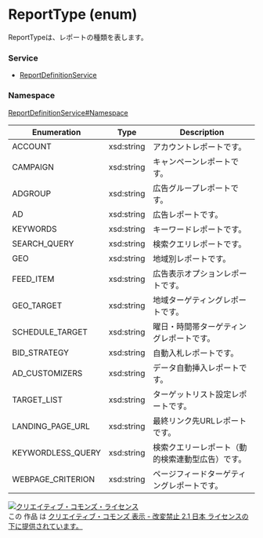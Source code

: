 # ReportType (enum)
ReportTypeは、レポートの種類を表します。

### Service
+ [ReportDefinitionService](../../services/ReportDefinitionService.md)

### Namespace
[ReportDefinitionService#Namespace](../../services/ReportDefinitionService.md#namespace)

| Enumeration | Type | Description |
|---|---|---|
| ACCOUNT| xsd:string| アカウントレポートです。 |
| CAMPAIGN| xsd:string| キャンペーンレポートです。 |
| ADGROUP| xsd:string| 広告グループレポートです。 |
| AD| xsd:string| 広告レポートです。 |
| KEYWORDS| xsd:string| キーワードレポートです。 |
| SEARCH_QUERY| xsd:string| 検索クエリレポートです。 |
| GEO| xsd:string| 地域別レポートです。 |
| FEED_ITEM| xsd:string| 広告表示オプションレポートです。 |
| GEO_TARGET| xsd:string| 地域ターゲティングレポートです。 |
| SCHEDULE_TARGET| xsd:string| 曜日・時間帯ターゲティングレポートです。 |
| BID_STRATEGY| xsd:string| 自動入札レポートです。 |
| AD_CUSTOMIZERS| xsd:string| データ自動挿入レポートです。 |
| TARGET_LIST| xsd:string| ターゲットリスト設定レポートです。 |
| LANDING_PAGE_URL| xsd:string| 最終リンク先URLレポートです。 |
| KEYWORDLESS_QUERY| xsd:string| 検索クエリーレポート（動的検索連動型広告）です。 |
| WEBPAGE_CRITERION| xsd:string| ページフィードターゲティングレポートです。 |

<a rel="license" href="http://creativecommons.org/licenses/by-nd/2.1/jp/"><img alt="クリエイティブ・コモンズ・ライセンス" style="border-width:0" src="https://i.creativecommons.org/l/by-nd/2.1/jp/88x31.png" /></a><br />この 作品 は <a rel="license" href="http://creativecommons.org/licenses/by-nd/2.1/jp/">クリエイティブ・コモンズ 表示 - 改変禁止 2.1 日本 ライセンスの下に提供されています。</a>
